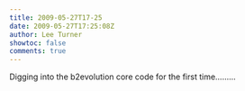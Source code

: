 ```yaml
---
title: 2009-05-27T17-25
date: 2009-05-27T17:25:08Z
author: Lee Turner
showtoc: false
comments: true
---
```


Digging into the b2evolution core code for the first time.........

